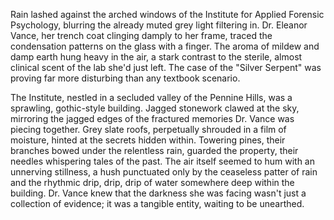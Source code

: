 Rain lashed against the arched windows of the Institute for Applied Forensic Psychology, blurring the already muted grey light filtering in.  Dr. Eleanor Vance, her trench coat clinging damply to her frame, traced the condensation patterns on the glass with a finger.  The aroma of mildew and damp earth hung heavy in the air, a stark contrast to the sterile, almost clinical scent of the lab she'd just left.  The case of the "Silver Serpent" was proving far more disturbing than any textbook scenario.

The Institute, nestled in a secluded valley of the Pennine Hills, was a sprawling, gothic-style building.  Jagged stonework clawed at the sky, mirroring the jagged edges of the fractured memories Dr. Vance was piecing together.  Grey slate roofs, perpetually shrouded in a film of moisture, hinted at the secrets hidden within.  Towering pines, their branches bowed under the relentless rain, guarded the property, their needles whispering tales of the past.  The air itself seemed to hum with an unnerving stillness, a hush punctuated only by the ceaseless patter of rain and the rhythmic drip, drip, drip of water somewhere deep within the building.  Dr. Vance knew that the darkness she was facing wasn't just a collection of evidence; it was a tangible entity, waiting to be unearthed.

